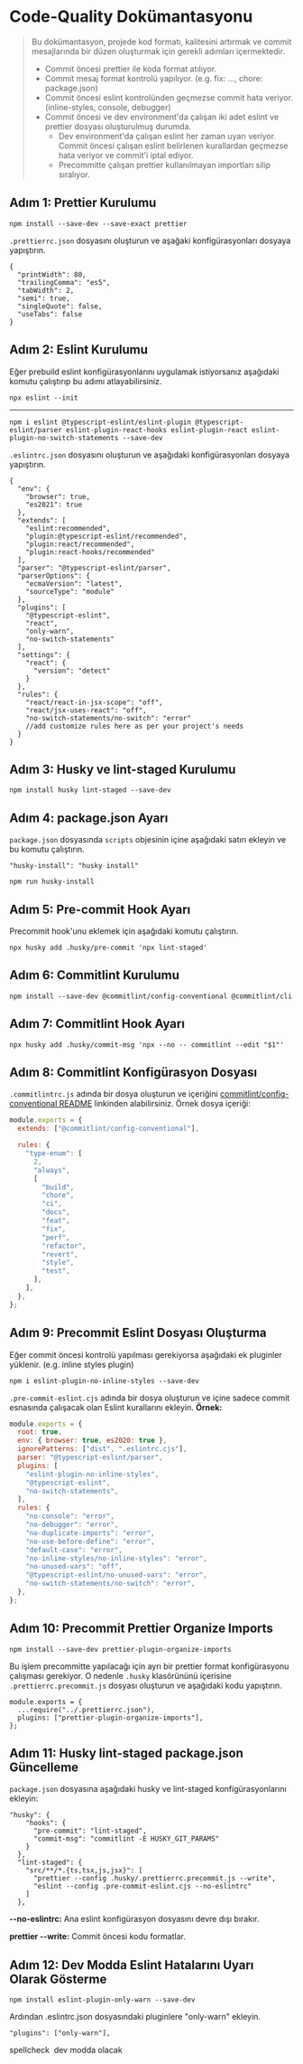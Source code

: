 # Code-Quality Dokümantasyonu

> Bu dokümantasyon, projede kod formatı, kalitesini artırmak ve commit mesajlarında bir düzen oluşturmak için gerekli adımları içermektedir.
>
> - Commit öncesi prettier ile koda format atılıyor.
> - Commit mesaj format kontrolü yapılıyor. (e.g. fix: ..., chore: package.json)
> - Commit öncesi eslint kontrolünden geçmezse commit hata veriyor. (inline-styles, console, debugger)
> - Commit öncesi ve dev environment'da çalışan iki adet eslint ve prettier dosyası oluşturulmuş durumda.
>   - Dev environment'da çalışan eslint her zaman uyarı veriyor. Commit öncesi çalışan eslint belirlenen kurallardan geçmezse hata veriyor ve commit'i iptal ediyor.
>   - Precommitte çalışan prettier kullanılmayan importları silip sıralıyor.

## Adım 1: Prettier Kurulumu

```
npm install --save-dev --save-exact prettier
```

`.prettierrc.json` dosyasını oluşturun ve aşağaki konfigürasyonları dosyaya yapıştırın.

```
{
  "printWidth": 80,
  "trailingComma": "es5",
  "tabWidth": 2,
  "semi": true,
  "singleQuote": false,
  "useTabs": false
}
```

## Adım 2: Eslint Kurulumu

Eğer prebuild eslint konfigürasyonlarını uygulamak istiyorsanız aşağıdaki komutu çalıştırıp bu adımı atlayabilirsiniz.

```
npx eslint --init
```

---

```
npm i eslint @typescript-eslint/eslint-plugin @typescript-eslint/parser eslint-plugin-react-hooks eslint-plugin-react eslint-plugin-no-switch-statements --save-dev
```

`.eslintrc.json` dosyasını oluşturun ve aşağıdaki konfigürasyonları dosyaya yapıştırın.

```
{
  "env": {
    "browser": true,
    "es2021": true
  },
  "extends": [
    "eslint:recommended",
    "plugin:@typescript-eslint/recommended",
    "plugin:react/recommended",
    "plugin:react-hooks/recommended"
  ],
  "parser": "@typescript-eslint/parser",
  "parserOptions": {
    "ecmaVersion": "latest",
    "sourceType": "module"
  },
  "plugins": [
    "@typescript-eslint",
    "react",
    "only-warn",
    "no-switch-statements"
  ],
  "settings": {
    "react": {
      "version": "detect"
    }
  },
  "rules": {
    "react/react-in-jsx-scope": "off",
    "react/jsx-uses-react": "off",
    "no-switch-statements/no-switch": "error"
    //add customize rules here as per your project's needs
  }
}
```

## Adım 3: Husky ve lint-staged Kurulumu

```
npm install husky lint-staged --save-dev
```

## Adım 4: package.json Ayarı

`package.json` dosyasında `scripts` objesinin içine aşağıdaki satırı ekleyin ve bu komutu çalıştırın.

`"husky-install": "husky install"`

```
npm run husky-install
```

## Adım 5: Pre-commit Hook Ayarı

Precommit hook'unu eklemek için aşağıdaki komutu çalıştırın.

```
npx husky add .husky/pre-commit 'npx lint-staged'
```

## Adım 6: Commitlint Kurulumu

```
npm install --save-dev @commitlint/config-conventional @commitlint/cli
```

## Adım 7: Commitlint Hook Ayarı

```
npx husky add .husky/commit-msg 'npx --no -- commitlint --edit "$1"'
```

## Adım 8: Commitlint Konfigürasyon Dosyası

`.commitlintrc.js` adında bir dosya oluşturun ve içeriğini [commitlint/config-conventional README](https://github.com/conventional-changelog/commitlint/blob/master/%40commitlint/config-conventional/README.md) linkinden alabilirsiniz. Örnek dosya içeriği:

```javascript
module.exports = {
  extends: ["@commitlint/config-conventional"],

  rules: {
    "type-enum": [
      2,
      "always",
      [
        "build",
        "chore",
        "ci",
        "docs",
        "feat",
        "fix",
        "perf",
        "refactor",
        "revert",
        "style",
        "test",
      ],
    ],
  },
};
```

## Adım 9: Precommit Eslint Dosyası Oluşturma

Eğer commit öncesi kontrolü yapılması gerekiyorsa aşağıdaki ek pluginler yüklenir. (e.g. inline styles plugin)

```
npm i eslint-plugin-no-inline-styles --save-dev
```

`.pre-commit-eslint.cjs` adında bir dosya oluşturun ve içine sadece commit esnasında çalışacak olan Eslint kurallarını ekleyin. **Örnek:**

```javascript
module.exports = {
  root: true,
  env: { browser: true, es2020: true },
  ignorePatterns: ["dist", ".eslintrc.cjs"],
  parser: "@typescript-eslint/parser",
  plugins: [
    "eslint-plugin-no-inline-styles",
    "@typescript-eslint",
    "no-switch-statements",
  ],
  rules: {
    "no-console": "error",
    "no-debugger": "error",
    "no-duplicate-imports": "error",
    "no-use-before-define": "error",
    "default-case": "error",
    "no-inline-styles/no-inline-styles": "error",
    "no-unused-vars": "off",
    "@typescript-eslint/no-unused-vars": "error",
    "no-switch-statements/no-switch": "error",
  },
};
```

## Adım 10: Precommit Prettier Organize Imports

```
npm install --save-dev prettier-plugin-organize-imports
```

Bu işlem precommitte yapılacağı için ayrı bir prettier format konfigürasyonu çalışması gerekiyor. O nedenle `.husky` klasörününü içerisine `.prettierrc.precommit.js` dosyası oluşturun ve aşağıdaki kodu yapıştırın.

```
module.exports = {
  ...require("../.prettierrc.json"),
  plugins: ["prettier-plugin-organize-imports"],
};
```

## Adım 11: Husky lint-staged package.json Güncelleme

`package.json` dosyasına aşağıdaki husky ve lint-staged konfigürasyonlarını ekleyin:

```
"husky": {
    "hooks": {
      "pre-commit": "lint-staged",
      "commit-msg": "commitlint -E HUSKY_GIT_PARAMS"
    }
  },
  "lint-staged": {
    "src/**/*.{ts,tsx,js,jsx}": [
      "prettier --config .husky/.prettierrc.precommit.js --write",
      "eslint --config .pre-commit-eslint.cjs --no-eslintrc"
    ]
  },
```

**\--no-eslintrc:** Ana eslint konfigürasyon dosyasını devre dışı bırakır.

**prettier --write:** Commit öncesi kodu formatlar.

## Adım 12: Dev Modda Eslint Hatalarını Uyarı Olarak Gösterme

```
npm install eslint-plugin-only-warn --save-dev
```

Ardından .eslintrc.json dosyasındaki pluginlere "only-warn" ekleyin.

```
"plugins": ["only-warn"],
```

spellcheck  dev modda olacak

